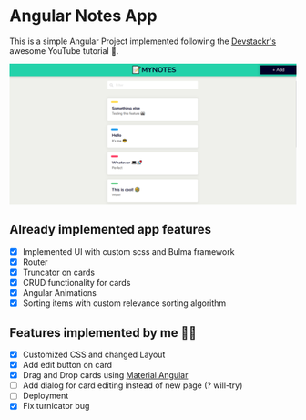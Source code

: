# Angular Notes App

This is a simple Angular Project implemented following the [Devstackr's](https://www.youtube.com/watch?v=dlXEeOk-MrI) awesome YouTube tutorial 🎉.

![Screen Shot](https://github.com/ionpetro/notes-app/blob/master/src/assets/ss.png?raw=true)

## Already implemented app features

- [x] Implemented UI with custom scss and Bulma framework
- [x] Router
- [x] Truncator on cards
- [x] CRUD functionality for cards
- [x] Angular Animations
- [x] Sorting items with custom relevance sorting algorithm

## Features implemented by me 🙋‍♂️

- [x] Customized CSS and changed Layout
- [x] Add edit button on card
- [x] Drag and Drop cards using [Material Angular](https://material.angular.io/)
- [ ] Add dialog for card editing instead of new page (? will-try)
- [ ] Deployment
- [x] Fix turnicator bug
